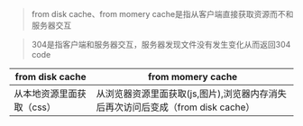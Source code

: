 > from disk cache、from momery cache是指从客户端直接获取资源而不和服务器交互

>304是指客户端和服务器交互，服务器发现文件没有发生变化从而返回304 code

| from disk cache | from momery cache |
|----|--------|
|从本地资源里面获取（css）|从浏览器资源里面获取(js,图片),浏览器内存消失后再次访问后变成（from disk cache）|
